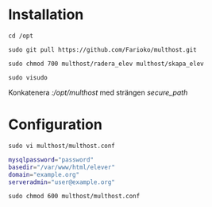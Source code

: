 # Installation 

`cd /opt`

`sudo git pull https://github.com/Farioko/multhost.git`

`sudo chmod 700 multhost/radera_elev multhost/skapa_elev`

`sudo visudo`

Konkatenera *:/opt/multhost* med strängen *secure_path*

# Configuration

`sudo vi multhost/multhost.conf`

```bash
mysqlpassword="password"
basedir="/var/www/html/elever"
domain="example.org"
serveradmin="user@example.org"
```

`sudo chmod 600 multhost/multhost.conf`
